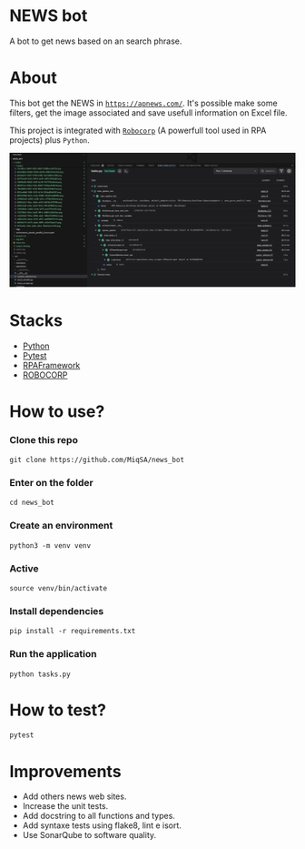 # NEWS bot

A bot to get news based on an search phrase.

# About 

This bot get the NEWS in [`https://apnews.com/`](https://apnews.com/). It's possible make some filters, get the image associated and save usefull information on Excel file.

This project is integrated with [`Robocorp`](https://robocorp.com/) (A powerfull tool used in RPA projects) plus `Python`.

<p align="center">
<img src="assets/results.png">
</p>

# Stacks

- [Python](https://python.org/)
- [Pytest](https://docs.pytest.org/en/stable/)
- [RPAFramework](https://rpaframework.org/)
- [ROBOCORP](https://robocorp.com/)

# How to use?
### Clone this repo
```
git clone https://github.com/MiqSA/news_bot
```

### Enter on the folder
```
cd news_bot
```

### Create an environment
```
python3 -m venv venv
```

### Active
```
source venv/bin/activate
```

### Install dependencies
```
pip install -r requirements.txt 
```

### Run the application
```
python tasks.py
```

# How to test?
```
pytest
```

# Improvements
- Add others news web sites.
- Increase the unit tests.
- Add docstring to all functions and types.
- Add syntaxe tests using flake8, lint e isort.
- Use SonarQube to software quality.

